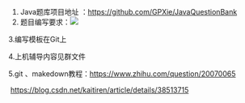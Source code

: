 1. Java题库项目地址 ：https://github.com/GPXie/JavaQuestionBank
2. 题目编写要求：![](http://p8rfe0ou0.bkt.clouddn.com//18-5-31/5756038.jpg)

3.编写模板在Git上

4.上机辅导内容见群文件

5.git 、makedown教程：https://www.zhihu.com/question/20070065

​                                      https://blog.csdn.net/kaitiren/article/details/38513715      

   